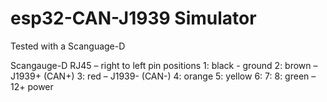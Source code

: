 # esp32-CAN-J1939 Simulator


Tested with a Scanguage-D

Scangauge-D RJ45 – right to left pin positions
1: black - ground
2: brown – J1939+ (CAN+)
3: red – J1939- (CAN-)
4: orange
5: yellow
6: <empty>
7: <empty>
8: green – 12+ power
